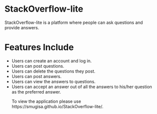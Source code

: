 # StackOverflow-lite
StackOverflow-lite is a platform where people can ask questions and provide answers. 

<h1>Features Include</h1>
<ul>
<li>Users can create an account and log in.</li>
<li>Users can post questions.</li>
<li>Users can delete the questions they post.</li>
<li>Users can post answers.</li>
<li>Users can view the answers to questions.</li>
<li>Users can accept an answer out of all the answers to his/her question as the preferred answer.</li>
</u>

<p>To view the application please use https://smugisa.github.io/StackOverflow-lite/.</p>
